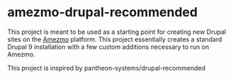 # amezmo-drupal-recommended

This project is meant to be used as a starting point for creating new Drupal sites on the [Amezmo](https://www.amezmo.com) platform. This project essentially creates a standard Drupal 9 installation with a few custom additions necessary to run on Amezmo.

This project is inspired by pantheon-systems/drupal-recommended
